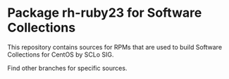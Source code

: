 # Package rh-ruby23 for Software Collections

This repository contains sources for RPMs that are used
to build Software Collections for CentOS by SCLo SIG.

Find other branches for specific sources.
